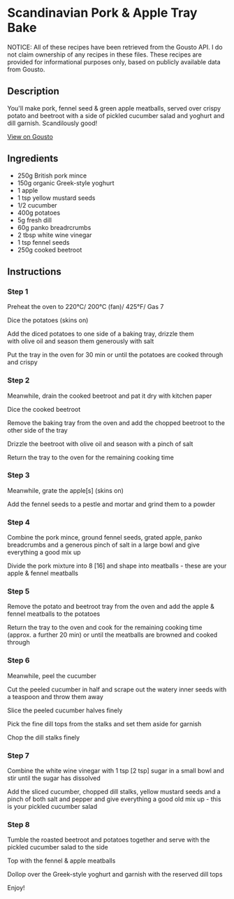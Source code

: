 # Scandinavian Pork & Apple Tray Bake 

NOTICE: All of these recipes have been retrieved from the Gousto API. I do not claim ownership of any recipes in these files. These recipes are provided for informational purposes only, based on publicly available data from Gousto.

## Description

You'll make pork, fennel seed & green apple meatballs, served over crispy potato and beetroot with a side of pickled cucumber salad and yoghurt and dill garnish. Scandilously good!

[View on Gousto](https://www.gousto.co.uk/recipes/cookbook/scandinavian-pork-apple-tray-bake)

## Ingredients

- 250g British pork mince 
- 150g organic Greek-style yoghurt
- 1 apple 
- 1 tsp yellow mustard seeds
- 1/2 cucumber 
- 400g potatoes
- 5g fresh dill
- 60g panko breadrcrumbs
- 2 tbsp white wine vinegar 
- 1 tsp fennel seeds
- 250g cooked beetroot

## Instructions


### Step 1

Preheat the oven to 220&deg;C/ 200&deg;C (fan)/ 425&deg;F/ Gas 7


Dice the potatoes (skins on)&nbsp;


Add the diced potatoes to one side of a baking tray, drizzle them with&nbsp;olive&nbsp;oil&nbsp;and season them generously with salt 


Put the tray&nbsp;in the oven for 30 min or until the potatoes are cooked through and crispy


### Step 2

Meanwhile, drain the&nbsp;cooked&nbsp;beetroot&nbsp;and pat it dry with kitchen paper


Dice the cooked&nbsp;beetroot&nbsp;


Remove the&nbsp;baking tray from the oven and add the chopped beetroot to&nbsp;the other side of the tray


Drizzle the beetroot with olive&nbsp;oil and season with a pinch of salt&nbsp;


Return the tray to the oven for the remaining cooking time&nbsp;


### Step 3

Meanwhile, grate the apple<span class="text-danger">[s]</span> (skins on)


Add the fennel seeds to a&nbsp;pestle and mortar and grind them to a powder


### Step 4

Combine the pork mince,&nbsp;ground fennel seeds, grated apple, panko breadcrumbs&nbsp;and&nbsp;a generous pinch of salt in a large bowl and give everything a good mix up


Divide the pork mixture into 8 <span class="text-danger">[16]</span> and shape into meatballs - these are your apple&nbsp;&amp;&nbsp;fennel meatballs


### Step 5

Remove the potato and beetroot tray from the oven and add the apple &amp; fennel meatballs&nbsp;to the potatoes


Return the tray to the oven and cook for the remaining cooking time (approx. a further 20 min) or until the meatballs are browned and cooked through&nbsp;


### Step 6

Meanwhile, peel the cucumber&nbsp;


Cut the peeled cucumber in half and scrape out the watery inner seeds with a teaspoon and throw them away


Slice the peeled&nbsp;cucumber halves finely


Pick the fine&nbsp;dill tops from the stalks and set them aside&nbsp;for garnish


Chop the dill stalks finely


### Step 7

Combine the white wine vinegar with 1 tsp <span class="text-danger">[2 tsp]</span> sugar in a small bowl and stir until the sugar has dissolved


Add the sliced cucumber, chopped dill stalks, yellow&nbsp;mustard seeds and a pinch of both&nbsp;salt and pepper and give everything a good old mix up - this is your pickled cucumber salad&nbsp;

### Step 8

Tumble the roasted beetroot&nbsp;and&nbsp;potatoes&nbsp;together and serve with the pickled cucumber salad to the side


Top with the fennel &amp; apple meatballs


Dollop over the&nbsp;Greek-style yoghurt and garnish with the reserved dill tops


Enjoy!

